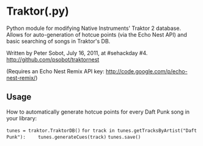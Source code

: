Traktor(.py)
============

Python module for modifying Native Instruments' Traktor 2 database.
Allows for auto-generation of hotcue points (via the Echo Nest API) and basic searching of songs in Traktor's DB.

Written by Peter Sobot, July 16, 2011, at #sehackday #4.
http://github.com/psobot/traktornest

(Requires an Echo Nest Remix API key: http://code.google.com/p/echo-nest-remix/)

Usage
-----

How to automatically generate hotcue points for every Daft Punk song in your library:

`tunes = traktor.TraktorDB()`
`for track in tunes.getTracksByArtist("Daft Punk"):`
`    tunes.generateCues(track)`
`tunes.save()`


